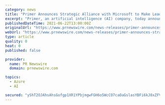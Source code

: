 ```yaml
---
category: news
title: "Primer Announces Strategic Alliance with Microsoft to Make Leading AI Solutions Easily Available; Primer to be Natively Supported On Microsoft Azure"
excerpt: "Primer, an artificial intelligence (AI) company, today announced a strategic alliance with Microsoft to collaborate on taking leading"
publishedDateTime: 2021-06-22T13:00:00Z
originalUrl: "https://www.prnewswire.com/news-releases/primer-announces-strategic-alliance-with-microsoft-to-make-leading-ai-solutions-easily-available-primer-to-be-natively-supported-on-microsoft-azure-301316917.html"
webUrl: "https://www.prnewswire.com/news-releases/primer-announces-strategic-alliance-with-microsoft-to-make-leading-ai-solutions-easily-available-primer-to-be-natively-supported-on-microsoft-azure-301316917.html"
type: article
quality: 0
heat: 0
published: false

provider:
  name: PR Newswire
  domain: prnewswire.com

topics:
  - Azure
  - AI

secured: "yShT2OJAhsAhsGofgp1XR1YPbjmgwFGH6o5WcCO7caOaGslasYBFi6kJ8xZFVmuygEarAzi3VczVcunu+eb9UfwfggRazVxUU5fIBO2HfgOA8LfseDEdm3qNcM8twThSr8pIWNr/BZY6YbDQsn6Xy8Cd3eEd/Pg+3WJgFqkBK2kgBGbO8TjAfp8DKr8j1rsNeRUc3roMYfMwteWpfZdHxDK83z8CLifPB4eN2sjEAm0TK5U2SKDbfE6YTI8Hgq6kjs7dUSw0vNNElYOuV3xYAm7J1ESFTYK7XpSUnAgHcUhVMrDO1BwMb0ZMT1y1fur+jtAjzjgN5/OIRbz/1nRQMM+I+G+wIQMcO+szZA4Me1w=;F2fCK+5eqj1X65GiyI7g7A=="
---
```


